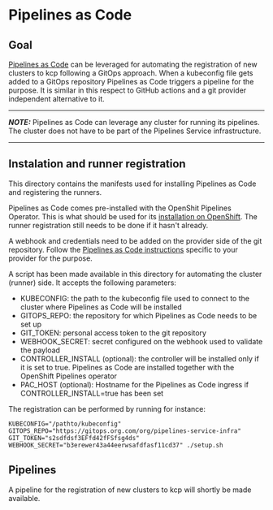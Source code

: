 # Pipelines as Code

## Goal

[Pipelines as Code](https://pipelinesascode.com/) can be leveraged for automating the registration of new clusters to kcp following a GitOps approach.
When a kubeconfig file gets added to a GitOps repository Pipelines as Code triggers a pipeline for the purpose. It is similar in this respect to GitHub actions and a git provider independent alternative to it.

---
**_NOTE:_**  Pipelines as Code can leverage any cluster for running its pipelines. The cluster does not have to be part of the Pipelines Service infrastructure.

---

## Instalation and runner registration

This directory contains the manifests used for installing Pipelines as Code and registering the runners.

Pipelines as Code comes pre-installed with the OpenShit Pipelines Operator. This is what should be used for its [installation on OpenShift](https://docs.openshift.com/container-platform/4.10/cicd/pipelines/installing-pipelines.html).
The runner registration still needs to be done if it hasn't already.

A webhook and credentials need to be added on the provider side of the git repository. Follow the [Pipelines as Code instructions](https://pipelinesascode.com/docs/install/) specific to your provider for the purpose. 

A script has been made available in this directory for automating the cluster (runner) side. It accepts the following parameters:

- KUBECONFIG: the path to the kubeconfig file used to connect to the cluster where Pipelines as Code will be installed
- GITOPS_REPO: the repository for which Pipelines as Code needs to be set up
- GIT_TOKEN: personal access token to the git repository
- WEBHOOK_SECRET: secret configured on the webhook used to validate the payload
- CONTROLLER_INSTALL (optional): the controller will be installed only if it is set to true. Pipelines as Code are installed together with the OpenShift Pipelines operator
- PAC_HOST (optional): Hostname for the Pipelines as Code ingress if CONTROLLER_INSTALL=true has been set


The registration can be performed by running for instance:

```console
KUBECONFIG="/pathto/kubeconfig" GITOPS_REPO="https://gitops.org.com/org/pipelines-service-infra" GIT_TOKEN="s2sdfdsf3EFfd42fFSfsg4ds" WEBHOOK_SECRET="b3erewer43a44eerwsafdfasf11cd37" ./setup.sh
```

## Pipelines

A pipeline for the registration of new clusters to kcp will shortly be made available.
